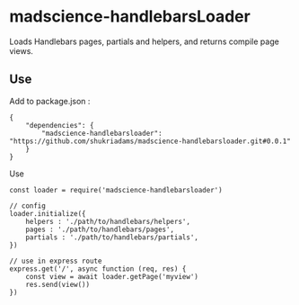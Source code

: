 # madscience-handlebarsLoader

Loads Handlebars pages, partials and helpers, and returns compile page views. 

## Use 

Add to package.json :
    
    {
        "dependencies": {
            "madscience-handlebarsloader": "https://github.com/shukriadams/madscience-handlebarsloader.git#0.0.1"
        }
    }

Use

    const loader = require('madscience-handlebarsloader')

    // config
    loader.initialize({ 
        helpers : './path/to/handlebars/helpers',
        pages : './path/to/handlebars/pages',
        partials : './path/to/handlebars/partials',
    })

    // use in express route
    express.get('/', async function (req, res) {
        const view = await loader.getPage('myview')
        res.send(view())
    })
